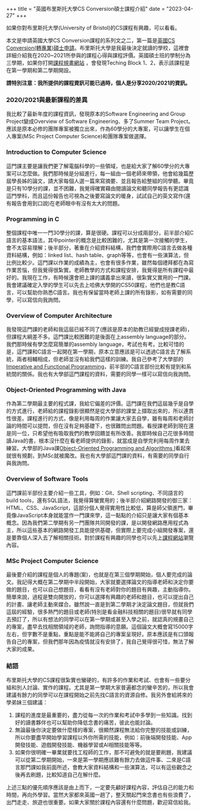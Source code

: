 +++
title = "英國布里斯托大學CS Conversion碩士課程介紹"
date = "2023-04-27"
+++

如果你對布里斯托大學(University of Bristol)的CS課程有興趣，可以看看。
<!--more-->

本文是申請英國大學CS Conversion課程的系列文之二，第一篇是[英國CS Conversion(轉專業)碩士申請](https://yo80106.github.io/posts/study-abroad/)。布里斯托大學是我最後決定就讀的學校，這裡會詳細介紹我在2020~2021所參與的課程心得與課程評價。英國碩士班的學制分為三學期，如果你打開[課程規畫網站](https://www.bris.ac.uk/unit-programme-catalogue/RouteStructure.jsa?byCohort=N&ayrCode=20%252F21&programmeCode=4COSC005T) ，會發現Teching Block 1、2，表示該課程是在第一學期和第二學期開設。

**請特別注意：我所提供的課程資訊可能已過時，個人是分享2020/2021的資訊。**

### 2020/2021與最新課程的差異

我比較了最新年度的課程資訊，發現原本的Software Engineering and Group Project變成Overview of Software Engineering、多了Summer Team Project。應該是原本必修的團隊專案被獨立出來，作為60學分的大專案，可以讓學生在個人專案(MSc Project Computer Science)和團隊專案做選擇。

### Introduction to Computer Science

這門課主要是讓我們更了解電腦科學的一些領域，也是給大家了解60學分的大專案可以怎麼做。我們那時候是分組進行，每一組由一個老師來帶領，他會給幾篇歷屆學長姊的論文，請大家每個人選一篇來寫摘要、並且報告給整組的同學聽。畢竟是只有10學分的課，並不困難，我覺得確實藉由閱讀論文和聽同學報告有更認識這門學科，而且這份報告也可視為之後要寫論文的暖身，試試自己的英文寫作(還有報告會用到口說)在老師眼中有沒有太大的問題。

### Programming in C

整個課程中唯一一門30學分的課，算是很硬。課程可以分成兩部分，前半部介紹C語言的基本語法，其中pointer的概念是比較困難的，尤其是第一次接觸的學生，會不太容易理解；後半部分，著重在介紹資料結構，我們會實際用C語言去做各種資料結構，例如：linked list、hash table、graph等等，也會有一些演算法，但比例比較少。這門課以作業的成績為主，也會有很多作業，雖然每個禮拜都在為寫作業苦惱，但我覺得很紮實。老師教學的方式和課程安排，我覺得是所有課程中最好的。我現在工作，有時候還會把上課的講義拿出來讀，很紮實又實用的一門課。我會建議確定入學的學生可以先去上哈佛大學開的CS50課程，他們也是教C語言，可以幫助你熟悉C語言。我也有保留當時老師上課的所有錄影，如有需要的同學，可以寫信向我詢問。

### Overview of Computer Architecture

我發現這門課的老師和我這屆已經不同了(應該是原本的助教已經變成授課老師)，但課程大綱差不多。這門課比較困難的是後面在上assembly language的部分。我們那時候有學怎麼寫簡單的assembly language，考試也有考。比較可惜的是，這門課和C語言一起開在第一學期，原本立意應該是可以透過C語言去了解系統，兩者相輔相成，但老師並沒有給我們這樣的訓練。我自己參考了大學部的[Imperative and Functional Programming](https://www.bris.ac.uk/unit-programme-catalogue/UnitDetails.jsa?ayrCode=22%2F23&unitCode=COMS10016)，前半部的C語言部份比較有提到和系統間的關係。我也有大學部這門課程的資料，需要的同學一樣可以寫信向我詢問。

### Object-Oriented Programming with Java

作為第二學期最主要的程式課，我給它偏差的評價。這門課在我們這屆幾乎是自學的方式進行，老師給的課程錄影很顯然是從大學部的課堂上擷取出來的，所以連貫性很差。課程進行的方式，像是利用每周的作業讓大家去自學，雖有每周和老師討論的時間可以提問，但在沒有足夠基礎下，也很難問出問題。看授課老師到現在還是同一位，只希望他有吸取我們的教學回饋並有所改善。我那時候自己花很多時間讀Java的書，根本沒什麼在看老師提供的錄影，就當成是自學完利用每周作業去練習。大學部的Java課[Object-Oriented Programming and Algorithms I](https://www.bris.ac.uk/unit-programme-catalogue/UnitDetails.jsa?ayrCode=22%2F23&unitCode=COMS10017)看起來就很有規劃，到MSc就被魔改。我也有大學部這門課的資料，有需要的同學自行與我詢問。

### Overview of Software Tools

這門課前半部份主要介紹一些工具，例如：Git、Shell scripting、不同語言的build tools，還有SQL語法，我覺得算蠻實用的；後半部介紹網路開發的御三家：HTML、CSS、JavaScript，這部分個人覺得實用性比較低，算是師父領進門，畢竟像JavaScript本身就能當作一門課來學，這一點點的介紹只是讓大家有個基本概念。因為我們第二學期有另一門團隊共同開發的課，是以開發網路應用程式為主，所以這些基本的網路開發工具能提供基礎，但實際上要完成小組開發專案，還是要靠個人深入去了解相關技術。對於課程有興趣的同學也可以先上[課程網站](https://cs-uob.github.io/COMSM0085/)瀏覽內容。

### MSc Project Computer Science

最後要介紹的課程是個人的專題(案)，也就是在第三個學期開始，個人要完成的論文。我記得大概在第二學期中半段開始，大家就要選擇論文的指導老師和決定你要做的題目，也可以自己想題目，看看有沒有老師對你的題目有興趣，主動指導你。簡單來說，過程是雙向開放的，你可以選擇有興趣的老師和題目，也可以提出自己的計畫、讓老師主動來媒合。雖然說一直是到第二學期才決定論文題目，但就我們這屆的經驗，很多熱門的題目或老師(特別是看金融科技相關的題目)很早就有同學去預訂了，所以有想法的同學可以在第一學期或甚至入學之前，就認真的規畫自己的專案，盡早去找相關領域的老師，詢問指導的意願。這個論文大概會寫15000字左右，但字數不是重點，重點是能不能將自己的專案呈現好。原本應該是有口頭報告自己的專案，但我們那年因為疫情就沒有安排了，我自己覺得很可惜，無法了解大家的成果。

### 結語

布里斯托大學的CS課程很紮實也蠻硬的，有許多的作業和考試、也會有一些要分組和別人討論、實作的課程。尤其是第一學期大家普遍都念的蠻辛苦的，所以我會建議有餘力的同學可以在課程開始之前先找C語言的資源自修。我另外會給將來的學弟妹三個建議：

1. 課程的進度是最重要的，盡力從每一次的作業和考試中多學到一些知識。找到好的讀書夥伴也可以幫助你降低念書的痛苦，彼此也能討論。
2. 無論最後你決定要做什麼樣的專案，很顯然課程無法給你完整的技能或訓練，所以你要盡早開始學習課程以外你所需的技能，例如：前後端開發技能、App開發技能、遊戲開發技能、機器學習或AI相關技能等等。
3. 如果你很明確一畢業就要找工程師的工作，那不可避免的就是要刷題，我建議可以從第二學期開始，一來是第一學期應該難有餘力去做這件事、二來是C語言那門課如我前面所述，會教大家資料結構和一些演算法，可以有這些觀念之後再去刷題，比較知道自己在解什麼。

上述三點的優先順序應該是由上而下，一定要先顧好課程內容，評估自己的能力和時間，再向外學習。當然大家都來英國一趟了，整天關起門來念書也有些浪費了，出門走走、旅遊也很重要。如果大家關於課程內容還有什麼問題，歡迎寫信給我。
